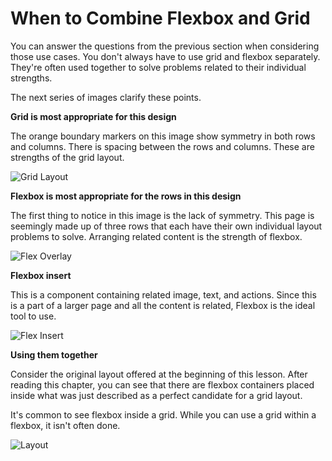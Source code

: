 # When to Combine Flexbox and Grid

You can answer the questions from the previous section when considering those use cases. You don't always have to use grid and flexbox separately. They're often used together to solve problems related to their individual strengths.

The next series of images clarify these points.

**Grid is most appropriate for this design**

The orange boundary markers on this image show symmetry in both rows and columns. There is spacing between the rows and columns. These are strengths of the grid layout.

![Grid Layout](https://user-images.githubusercontent.com/94882786/176939128-899a4c84-175a-4b69-b793-7c8f5abcd8ad.png)

**Flexbox is most appropriate for the rows in this design**

The first thing to notice in this image is the lack of symmetry. This page is seemingly made up of three rows that each have their own individual layout problems to solve. Arranging related content is the strength of flexbox.

![Flex Overlay](https://user-images.githubusercontent.com/94882786/176939178-83efca16-0d42-4461-8b3a-e0a05c8b270e.png)

**Flexbox insert**

This is a component containing related image, text, and actions. Since this is a part of a larger page and all the content is related, Flexbox is the ideal tool to use.

![Flex Insert](https://user-images.githubusercontent.com/94882786/176939218-365fba93-c710-4e94-bdff-c8d545c73ad2.png)

**Using them together**

Consider the original layout offered at the beginning of this lesson. After reading this chapter, you can see that there are flexbox containers placed inside what was just described as a perfect candidate for a grid layout.

It's common to see flexbox inside a grid. While you can use a grid within a flexbox, it isn't often done.

![Layout](https://user-images.githubusercontent.com/94882786/176939266-1a141206-766c-44ab-8afd-792565402d52.png)
